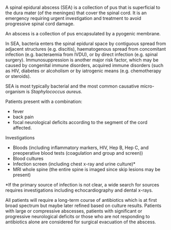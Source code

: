 A spinal epidural abscess (SEA) is a collection of pus that is superficial to the dura mater (of the meninges) that cover the spinal cord. It is an emergency requiring urgent investigation and treatment to avoid progressive spinal cord damage.  
  
An abscess is a collection of pus encapsulated by a pyogenic membrane.  
  
In SEA, bacteria enters the spinal epidural space by contiguous spread from adjacent structures (e.g. discitis), haematogenous spread from concomitant infection (e.g. bacteraemia from IVDU), or by direct infection (e.g. spinal surgery). Immunosuppression is another major risk factor, which may be caused by congenital immune disorders, acquired immune disorders (such as HIV, diabetes or alcoholism or by iatrogenic means (e.g. chemotherapy or steroids).   
  
SEA is most typically bacterial and the most common causative micro\-organism is  *Staphylococcus aureus.*   
  
Patients present with a combination:  
* fever
* back pain
* focal neurological deficits according to the segment of the cord affected.

  
Investigations  
* Bloods (including inflammatory markers, HIV, Hep B, Hep C, and preoperative blood tests (coagulation and group and screen))
* Blood cultures
* Infection screen (including chest x\-ray and urine culture)\*
* MRI whole spine (the entire spine is imaged since skip lesions may be present)

  
\*If the primary source of infection is not clear, a wide search for sources requires investigations including echocardiography and dental x\-rays.  
  
All patients will require a long\-term course of antibiotics which is at first broad spectrum but maybe later refined based on culture results. Patients with large or compressive abscesses, patients with significant or progressive neurological deficits or those who are not responding to antibiotics alone are considered for surgical evacuation of the abscess.